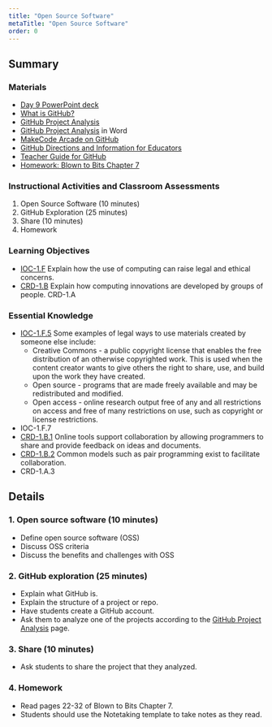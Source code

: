 ```yaml
---
title: "Open Source Software"
metaTitle: "Open Source Software"
order: 0
---
```


## Summary

### Materials

* [Day 9 PowerPoint deck](https://1drv.ms/w/s!AqsgsTyHBmRBj10IUkFt68mqlITi?e=kEb6wL)
* [What is GitHub?](https://youtu.be/w3jLJU7DT5E)
* [GitHub Project Analysis](/unit-4/day-9/github-project-analysis)
* [GitHub Project Analysis](https://1drv.ms/w/s!AqsgsTyHBmRBkGE9Oid9RLWXyBFB?e=8zNvbg) in Word
* [MakeCode Arcade on GitHub](https://github.com/microsoft/pxt-arcade/)
* [GitHub Directions and Information for Educators](https://1drv.ms/w/s!AqsgsTyHBmRBj1RIei2mWWW3Tlgx?e=yYa2ff)
* [Teacher Guide for GitHub](/unit-4/day-9/teacher-guide-github)
* [Homework: Blown to Bits Chapter 7](https://1drv.ms/w/s!AqsgsTyHBmRBj1LXa5OSTrNW64jD?e=hbjpF8)

### Instructional Activities and Classroom Assessments

1. Open Source Software (10 minutes)
2. GitHub Exploration (25 minutes)
3. Share (10 minutes)
4. Homework

### Learning Objectives

* [IOC-1.F](https://apcentral.collegeboard.org/pdf/ap-computer-science-principles-course-and-exam-description.pdf#page=126) Explain how the use of computing can raise legal and ethical concerns.
* [CRD-1.B](https://apcentral.collegeboard.org/pdf/ap-computer-science-principles-course-and-exam-description.pdf#page=40) Explain how computing innovations are developed by groups of people.
CRD-1.A

### Essential Knowledge

* [IOC-1.F.5](https://apcentral.collegeboard.org/pdf/ap-computer-science-principles-course-and-exam-description.pdf#page=127) Some examples of legal ways to use materials created by someone else include: 
    * Creative Commons - a public copyright license that enables the free distribution of an otherwise copyrighted work. This is used when the content creator wants to give others the right to share, use, and build upon the work they have created.  
    * Open source - programs that are made freely available and may be redistributed and modified. 
    * Open access - online research output free of any and all restrictions on access and free of many restrictions on use, such as copyright or license restrictions.
* IOC-1.F.7
* [CRD-1.B.1](https://apcentral.collegeboard.org/pdf/ap-computer-science-principles-course-and-exam-description.pdf#page=40) Online tools support collaboration by allowing programmers to share and provide feedback on ideas and documents. 
* [CRD-1.B.2](https://apcentral.collegeboard.org/pdf/ap-computer-science-principles-course-and-exam-description.pdf#page=40) Common models such as pair programming exist to facilitate collaboration.
* CRD-1.A.3

## Details

### 1. Open source software (10 minutes)

* Define open source software (OSS)
* Discuss OSS criteria
* Discuss the benefits and challenges with OSS

### 2. GitHub exploration (25 minutes)

* Explain what GitHub is.
* Explain the structure of a project or repo.
* Have students create a GitHub account.
* Ask them to analyze one of the projects according to the [GitHub Project Analysis](/unit-4/day-9/github-project-analysis) page.

### 3. Share (10 minutes)

* Ask students to share the project that they analyzed.

### 4. Homework

* Read pages 22-32 of Blown to Bits Chapter 7.
* Students should use the Notetaking template to take notes as they read.